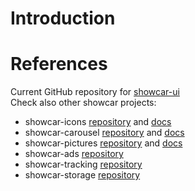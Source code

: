 # Introduction

# References

Current GitHub repository for [showcar-ui](https://github.com/AutoScout24/showcar-ui)  
Check also other showcar projects:
- showcar-icons [repository](https://github.com/AutoScout24/showcar-icons) and [docs](http://as24-showcar-icons.aws.autoscout24.com/docs/)
- showcar-carousel [repository](https://github.com/AutoScout24/showcar-carousel) and [docs](https://autoscout24.github.io/showcar-carousel/)
- showcar-pictures [repository](https://github.com/AutoScout24/showcar-pictures) and [docs](https://autoscout24.github.io/showcar-pictures/)
- showcar-ads [repository](https://github.com/AutoScout24/showcar-ads)
- showcar-tracking [repository](https://github.com/AutoScout24/showcar-tracking)
- showcar-storage [repository](https://github.com/AutoScout24/showcar-storage)
